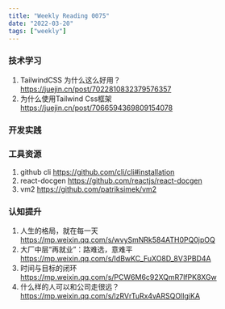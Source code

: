 ```yaml
---
title: "Weekly Reading 0075"
date: "2022-03-20"
tags: ["weekly"]
---
```


### 技术学习
1. TailwindCSS 为什么这么好用？ https://juejin.cn/post/7022810832379576357
2. 为什么使用Tailwind Css框架 https://juejin.cn/post/7066594369809154078


### 开发实践

### 工具资源
1. github cli https://github.com/cli/cli#installation
2. react-docgen https://github.com/reactjs/react-docgen
3. vm2 https://github.com/patriksimek/vm2

### 认知提升
1. 人生的格局，就在每一天 https://mp.weixin.qq.com/s/wvySmNRk584ATH0PQ0jpOQ
2. 大厂中层“再就业”：路难选，意难平 https://mp.weixin.qq.com/s/IdBwKC_FuXO8D_8V3PBD4A
3. 时间与目标的闭环 https://mp.weixin.qq.com/s/PCW6M6c92XQmR7lfPK8XGw
4. 什么样的人可以和公司走很远？ https://mp.weixin.qq.com/s/lzRVrTuRx4vARSQOlIgiKA

